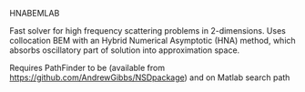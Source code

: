 HNABEMLAB

Fast solver for high frequency scattering problems in 2-dimensions. Uses collocation BEM with an Hybrid Numerical Asymptotic (HNA) method, which absorbs oscillatory part of solution into approximation space.

Requires PathFinder to be (available from https://github.com/AndrewGibbs/NSDpackage) and on Matlab search path
